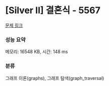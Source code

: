 # [Silver II] 결혼식 - 5567 

[문제 링크](https://www.acmicpc.net/problem/5567) 

### 성능 요약

메모리: 16548 KB, 시간: 148 ms

### 분류

그래프 이론(graphs), 그래프 탐색(graph_traversal)

